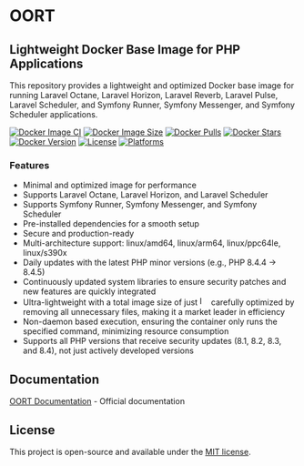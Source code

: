 # OORT

## Lightweight Docker Base Image for PHP Applications

This repository provides a lightweight and optimized Docker base image for running Laravel Octane, Laravel Horizon, Laravel Reverb, Laravel Pulse, Laravel Scheduler, and Symfony Runner, Symfony Messenger, and Symfony Scheduler applications.

[![Docker Image CI](https://img.shields.io/github/actions/workflow/status/thecaliskan/oort/build.yml?branch=master)](https://github.com/thecaliskan/oort/actions)
[![Docker Image Size](https://img.shields.io/docker/image-size/thecaliskan/oort/latest)](https://hub.docker.com/r/thecaliskan/oort)
[![Docker Pulls](https://img.shields.io/docker/pulls/thecaliskan/oort)](https://hub.docker.com/r/thecaliskan/oort)
[![Docker Stars](https://img.shields.io/docker/stars/thecaliskan/oort)](https://hub.docker.com/r/thecaliskan/oort)
[![Docker Version](https://img.shields.io/docker/v/thecaliskan/oort/latest)](https://hub.docker.com/r/thecaliskan/oort)
[![License](https://img.shields.io/github/license/thecaliskan/oort)](https://github.com/thecaliskan/oort/blob/master/LICENSE)
[![Platforms](https://img.shields.io/badge/platforms-linux%2Famd64%20%7C%20linux%2Farm64%20%7C%20linux%2Fppc64le%20%7C%20linux%2Fs390x%20%7C%20macos%2Famd64%20%7C%20macos%2Farm64-blue)](https://hub.docker.com/r/thecaliskan/oort)

### Features

- Minimal and optimized image for performance
- Supports Laravel Octane, Laravel Horizon, and Laravel Scheduler 
- Supports Symfony Runner, Symfony Messenger, and Symfony Scheduler
- Pre-installed dependencies for a smooth setup 
- Secure and production-ready
- Multi-architecture support: linux/amd64, linux/arm64, linux/ppc64le, linux/s390x
- Daily updates with the latest PHP minor versions (e.g., PHP 8.4.4 → 8.4.5)
- Continuously updated system libraries to ensure security patches and new features are quickly integrated
- Ultra-lightweight with a total image size of just <img src="https://img.shields.io/docker/image-size/thecaliskan/oort/latest?label=" height="16" alt="Image Size"> carefully optimized by removing all unnecessary files, making it a market leader in efficiency
- Non-daemon based execution, ensuring the container only runs the specified command, minimizing resource consumption
- Supports all PHP versions that receive security updates (8.1, 8.2, 8.3, and 8.4), not just actively developed versions

## Documentation

[OORT Documentation](https://oort.thecaliskan.com) - Official documentation

## License

This project is open-source and available under the [MIT license](LICENSE).